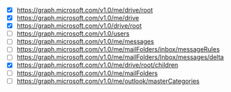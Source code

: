 - [X] https://graph.microsoft.com/v1.0/me/drive/root
- [X] https://graph.microsoft.com/v1.0/me/drive
- [X] https://graph.microsoft.com/v1.0/drive/root
- [ ] https://graph.microsoft.com/v1.0/users
- [ ] https://graph.microsoft.com/v1.0/me/messages
- [ ] https://graph.microsoft.com/v1.0/me/mailFolders/inbox/messageRules
- [ ] https://graph.microsoft.com/v1.0/me/mailFolders/Inbox/messages/delta
- [X] https://graph.microsoft.com/v1.0/me/drive/root/children
- [ ] https://graph.microsoft.com/v1.0/me/mailFolders
- [ ] https://graph.microsoft.com/v1.0/me/outlook/masterCategories